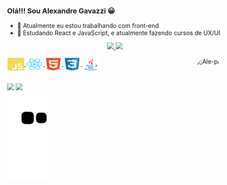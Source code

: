 ### Olá!!! Sou Alexandre Gavazzi 😀

- 🔭 Atualmente eu estou trabalhando com front-end
- 🌱 Estudando React e JavaScript, e atualmente fazendo cursos de UX/UI

<div align="center">
  <a href="https://github.com/Alexandre-Gavazzi">
  <img height="180em" src="https://github-readme-stats.vercel.app/api?username=Alexandre-Gavazzi&show_icons=true&theme=dracula&include_all_commits=true&count_private=true"/>
  <img height="180em" src="https://github-readme-stats.vercel.app/api/top-langs/?username=Alexandre-Gavazzi&layout=compact&langs_count=7&theme=dracula"/>
</div>
<div style="display: inline_block"><br>
  <img align="center" alt="Ale-Js" height="30" width="40" src="https://raw.githubusercontent.com/devicons/devicon/master/icons/javascript/javascript-plain.svg">
  <img align="center" alt="Ale-React" height="30" width="40" src="https://raw.githubusercontent.com/devicons/devicon/master/icons/react/react-original.svg">
  <img align="center" alt="Ale-HTML" height="30" width="40" src="https://raw.githubusercontent.com/devicons/devicon/master/icons/html5/html5-original.svg">
  <img align="center" alt="Ale-CSS" height="30" width="40" src="https://raw.githubusercontent.com/devicons/devicon/master/icons/css3/css3-original.svg">
  <img align="center" alt="Ale-JAVA" height="30" width="40" src="https://raw.githubusercontent.com/devicons/devicon/master/icons/java/java-original.svg">
  <img align="right" alt="Ale-pic" height="250" style="border-radius:50px;" src="https://im4.ezgif.com/tmp/ezgif-4-a89b6708dc.gif">
</div>

  ##
 
<div> 
 
  <a href="https://www.instagram.com/alexandre.gavazzi/" target="_blank"><img src="https://img.shields.io/badge/-Instagram-%23E4405F?style=for-the-badge&logo=instagram&logoColor=white" target="_blank"></a>
  <a href = "mailto:alexandregavazzioficial@gmail.com"><img src="https://img.shields.io/badge/-Gmail-%23333?style=for-the-badge&logo=gmail&logoColor=white" target="_blank"></a>
<!--   <a href="https://www.linkedin.com/in/luana-hamaishi-995630200/" target="_blank"><img src="https://img.shields.io/badge/-LinkedIn-%230077B5?style=for-the-badge&logo=linkedin&logoColor=white" target="_blank"></a>  -->
 
  ![Snake animation](https://github.com/rafaballerini/rafaballerini/blob/output/github-contribution-grid-snake.svg)
 
</div>
